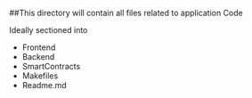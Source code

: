 ##This directory will contain all files related to application Code 

Ideally sectioned into 
- Frontend
- Backend
- SmartContracts
- Makefiles
- Readme.md